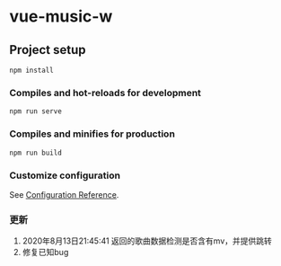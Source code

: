 # vue-music-w

## Project setup
```
npm install
```

### Compiles and hot-reloads for development
```
npm run serve
```

### Compiles and minifies for production
```
npm run build
```

### Customize configuration
See [Configuration Reference](https://cli.vuejs.org/config/).

### 更新
1. 2020年8月13日21:45:41  返回的歌曲数据检测是否含有mv，并提供跳转
2. 修复已知bug
